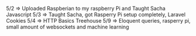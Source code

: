 5/2 => Uploaded Raspberian to my raspberry Pi and Taught Sacha Javascript
5/3 => Taught Sacha, got Rasperry Pi setup completely, Laravel Cookies
5/4 => HTTP Basics Treehouse
5/9 => Eloquent queries, rasperry pi, small amount of websockets and machine learning

